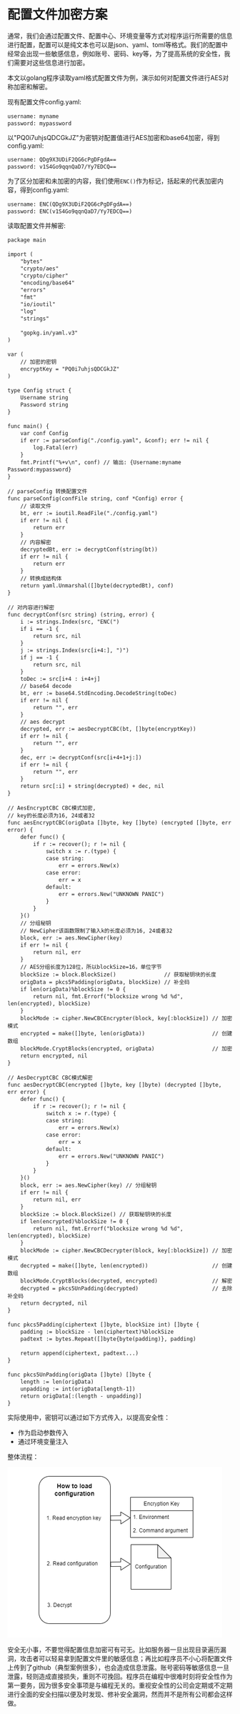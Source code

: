 # 配置文件加密方案

通常，我们会通过配置文件、配置中心、环境变量等方式对程序运行所需要的信息进行配置，配置可以是纯文本也可以是json、yaml、toml等格式。我们的配置中经常会出现一些敏感信息，例如账号、密码、key等，为了提高系统的安全性，我们需要对这些信息进行加密。

本文以golang程序读取yaml格式配置文件为例，演示如何对配置文件进行AES对称加密和解密。

现有配置文件config.yaml:

```
username: myname
password: mypassword
```

以"PQ0i7uhjsQDCGkJZ"为密钥对配置值进行AES加密和base64加密，得到config.yaml:

```
username: QDg9X3UDiF2QG6cPgDFgdA==
password: v1S4Go9qqnQaD7/Yy7EDCQ==
```

为了区分加密和未加密的内容，我们使用`ENC()`作为标记，括起来的代表加密内容，得到config.yaml:

```
username: ENC(QDg9X3UDiF2QG6cPgDFgdA==)
password: ENC(v1S4Go9qqnQaD7/Yy7EDCQ==)
```

读取配置文件并解密:

```
package main

import (
	"bytes"
	"crypto/aes"
	"crypto/cipher"
	"encoding/base64"
	"errors"
	"fmt"
	"io/ioutil"
	"log"
	"strings"

	"gopkg.in/yaml.v3"
)

var (
	// 加密的密钥
	encryptKey = "PQ0i7uhjsQDCGkJZ"
)

type Config struct {
	Username string
	Password string
}

func main() {
	var conf Config
	if err := parseConfig("./config.yaml", &conf); err != nil {
		log.Fatal(err)
	}
	fmt.Printf("%+v\n", conf) // 输出: {Username:myname Password:mypassword}
}

// parseConfig 转换配置文件
func parseConfig(confFile string, conf *Config) error {
	// 读取文件
	bt, err := ioutil.ReadFile("./config.yaml")
	if err != nil {
		return err
	}
	// 内容解密
	decryptedBt, err := decryptConf(string(bt))
	if err != nil {
		return err
	}
	// 转换成结构体
	return yaml.Unmarshal([]byte(decryptedBt), conf)
}

// 对内容进行解密
func decryptConf(src string) (string, error) {
	i := strings.Index(src, "ENC(")
	if i == -1 {
		return src, nil
	}
	j := strings.Index(src[i+4:], ")")
	if j == -1 {
		return src, nil
	}
	toDec := src[i+4 : i+4+j]
	// base64 decode
	bt, err := base64.StdEncoding.DecodeString(toDec)
	if err != nil {
		return "", err
	}
	// aes decrypt
	decrypted, err := aesDecryptCBC(bt, []byte(encryptKey))
	if err != nil {
		return "", err
	}
	dec, err := decryptConf(src[i+4+1+j:])
	if err != nil {
		return "", err
	}
	return src[:i] + string(decrypted) + dec, nil
}

// AesEncryptCBC CBC模式加密,
// key的长度必须为16, 24或者32
func aesEncryptCBC(origData []byte, key []byte) (encrypted []byte, err error) {
	defer func() {
		if r := recover(); r != nil {
			switch x := r.(type) {
			case string:
				err = errors.New(x)
			case error:
				err = x
			default:
				err = errors.New("UNKNOWN PANIC")
			}
		}
	}()
	// 分组秘钥
	// NewCipher该函数限制了输入k的长度必须为16, 24或者32
	block, err := aes.NewCipher(key)
	if err != nil {
		return nil, err
	}
	// AES分组长度为128位，所以blockSize=16，单位字节
	blockSize := block.BlockSize()               // 获取秘钥块的长度
	origData = pkcs5Padding(origData, blockSize) // 补全码
	if len(origData)%blockSize != 0 {
		return nil, fmt.Errorf("blocksize wrong %d %d", len(encrypted), blockSize)
	}
	blockMode := cipher.NewCBCEncrypter(block, key[:blockSize]) // 加密模式
	encrypted = make([]byte, len(origData))                     // 创建数组
	blockMode.CryptBlocks(encrypted, origData)                  // 加密
	return encrypted, nil
}

// AesDecryptCBC CBC模式解密
func aesDecryptCBC(encrypted []byte, key []byte) (decrypted []byte, err error) {
	defer func() {
		if r := recover(); r != nil {
			switch x := r.(type) {
			case string:
				err = errors.New(x)
			case error:
				err = x
			default:
				err = errors.New("UNKNOWN PANIC")
			}
		}
	}()
	block, err := aes.NewCipher(key) // 分组秘钥
	if err != nil {
		return nil, err
	}
	blockSize := block.BlockSize() // 获取秘钥块的长度
	if len(encrypted)%blockSize != 0 {
		return nil, fmt.Errorf("blocksize wrong %d %d", len(encrypted), blockSize)
	}
	blockMode := cipher.NewCBCDecrypter(block, key[:blockSize]) // 加密模式
	decrypted = make([]byte, len(encrypted))                    // 创建数组
	blockMode.CryptBlocks(decrypted, encrypted)                 // 解密
	decrypted = pkcs5UnPadding(decrypted)                       // 去除补全码
	return decrypted, nil
}

func pkcs5Padding(ciphertext []byte, blockSize int) []byte {
	padding := blockSize - len(ciphertext)%blockSize
	padtext := bytes.Repeat([]byte{byte(padding)}, padding)

	return append(ciphertext, padtext...)
}

func pkcs5UnPadding(origData []byte) []byte {
	length := len(origData)
	unpadding := int(origData[length-1])
	return origData[:(length - unpadding)]
}

```

实际使用中，密钥可以通过如下方式传入，以提高安全性：

* 作为启动参数传入
* 通过环境变量注入

整体流程：

![图 17.1](/posts/images/17.1.png)

安全无小事，不要觉得配置信息加密可有可无。比如服务器一旦出现目录遍历漏洞，攻击者可以轻易拿到配置文件里的敏感信息；再比如程序员不小心将配置文件上传到了github（典型案例很多），也会造成信息泄露。账号密码等敏感信息一旦泄露，轻则造成直接损失，重则不可挽回。程序员在编程中很难时刻将安全性作为第一要务，因为很多安全事项是与编程无关的。重视安全性的公司会定期或不定期进行全面的安全扫描以便及时发现、修补安全漏洞，然而并不是所有公司都会这样做。